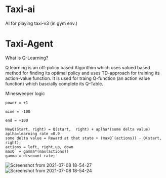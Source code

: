 # Taxi-ai
AI for playing taxi-v3 (in gym env.)

# Taxi-Agent
What is Q-Learning?

Q learning is an off-policy based Algorithim which uses valued based method for finding its optimal policy and uses TD-approach for training its action-value function.
It is used for traing Q-function (an action value function) which bascially complete its Q-Table.


Minesweeper logic

    power = +1
    
    mine = -100
    
    end = +100
    
    NewQ(Start, right) = Q(start,  right) + aplha*(some delta value)
    aplha=learning rate =0.9
    some delta value = Reward at that state + (maxQ`(actions)) - Q(start, right);
    actions = left, right,up, down
    maxQ` = gamma*(max(actions)) 
    gamma = discount rate;

    
![Screenshot from 2021-07-08 18-54-27](https://user-images.githubusercontent.com/48405411/126893486-68208bab-d6d6-4b3c-bf16-3b7905f6f0b4.png)
![Screenshot from 2021-07-08 18-54-24](https://user-images.githubusercontent.com/48405411/126893490-51d69f3a-128c-4ff9-90ac-b76be2f4b9ec.png)
